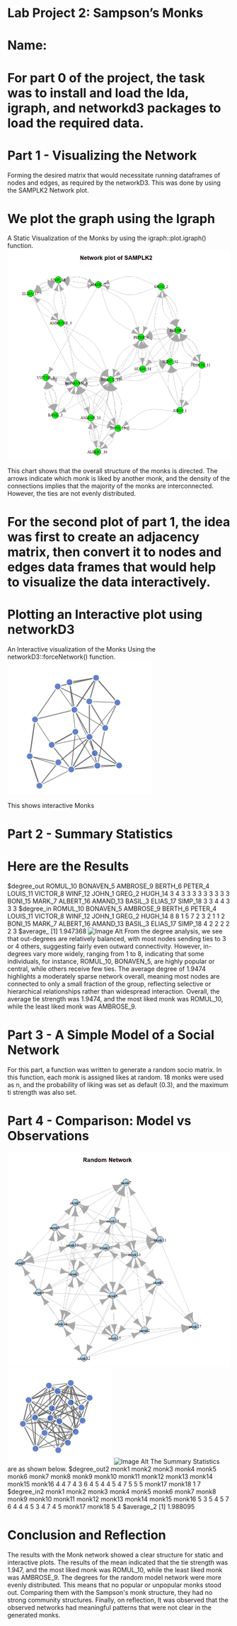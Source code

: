 # Lab Project 2: Sampson’s Monks

# Name: 

# For part 0 of the project, the task was to install and load the lda, igraph, and networkd3 packages to load the required data. 
# Part 1 - Visualizing the Network

Forming the desired matrix that would necessitate running dataframes of nodes and edges, as required by the networkD3. This was done by using the SAMPLK2 Network plot.

# We plot the graph using the Igraph
A Static Visualization of the Monks by using the igraph::plot.igraph() function.
![Image Alt](https://github.com/jameskamau646-debug/project/blob/408eda9c4b2783642c0d879da7d8d9a30f21a85f/Static_plot.png)

This chart shows that the overall structure of the monks is directed. The arrows indicate which monk is liked by another monk, and the density of the connections implies that the majority of the monks are interconnected. 
However, the ties are not evenly distributed. 
# For the second plot of part 1, the idea was first to create an adjacency matrix, then convert it to nodes and edges data frames that would help to visualize the data interactively.
# Plotting an Interactive plot using networkD3
An Interactive visualization of the Monks Using the networkD3::forceNetwork() function.
![Image Alt](https://github.com/jameskamau646-debug/project/blob/63478e579a577cb638ca6922d066676295e7d79d/interactive_plot1.png)

This shows interactive Monks 

# Part 2 - Summary Statistics
# Here are the Results
$degree_out
 ROMUL_10 BONAVEN_5 AMBROSE_9   BERTH_6   PETER_4  LOUIS_11  VICTOR_8   WINF_12    JOHN_1    GREG_2   HUGH_14 
        3         4         3         3         3         3         3         3         3         3         3 
  BONI_15    MARK_7 ALBERT_16  AMAND_13   BASIL_3  ELIAS_17   SIMP_18 
        3         3         4         4         3         3         3 
$degree_in
 ROMUL_10 BONAVEN_5 AMBROSE_9   BERTH_6   PETER_4  LOUIS_11  VICTOR_8   WINF_12    JOHN_1    GREG_2   HUGH_14 
        8         8         1         5         7         2         3         2         1         1         2 
  BONI_15    MARK_7 ALBERT_16  AMAND_13   BASIL_3  ELIAS_17   SIMP_18 
        4         2         2         2         2         2         3 
$average_
[1] 1.947368
![Image Alt]()
From the degree analysis, we see that out-degrees are relatively balanced, with most nodes sending ties to 3 or 4 others, suggesting fairly even outward connectivity. 
However, in-degrees vary more widely, ranging from 1 to 8, indicating that some individuals, for instance, ROMUL_10, BONAVEN_5, are highly popular or central, while others receive few ties. 
The average degree of 1.9474 highlights a moderately sparse network overall, meaning most nodes are connected to only a small fraction of the group, 
reflecting selective or hierarchical relationships rather than widespread interaction. Overall, the average tie strength was 1.9474, and the most liked monk was ROMUL_10, while the least liked monk was AMBROSE_9.

# Part 3 - A Simple Model of a Social Network
For this part, a function was written to generate a random socio matrix. In this function, each monk is assigned likes at random. 
18 monks were used as n, and the probability of liking was set as default (0.3), and the maximum ti strength was also set. 




# Part 4 - Comparison: Model vs Observations
![Image Alt](https://github.com/jameskamau646-debug/project/blob/3678177de8d6cfff960c795d1cea63a1b8d25c14/Random_network.png)
![Image Alt](https://github.com/jameskamau646-debug/project/blob/e913d7a3c164d939f73138590d9829f784001ea4/interactive_plot2.png)
![Image Alt]()
The Summary Statistics are as shown below. 
$degree_out2
 monk1  monk2  monk3  monk4  monk5  monk6  monk7  monk8  monk9 monk10 monk11 monk12 monk13 monk14 monk15 monk16 
     4      4      7      4      3      6      4      5      4      4      5      4      7      5      5      5 
monk17 monk18 
     1      7 
$degree_in2
 monk1  monk2  monk3  monk4  monk5  monk6  monk7  monk8  monk9 monk10 monk11 monk12 monk13 monk14 monk15 monk16 
     5      3      5      4      5      7      6      4      4      4      5      3      4      7      4      5 
monk17 monk18 
     5      4 
$average_2
[1] 1.988095

# Conclusion and Reflection
The results with the Monk network showed a clear structure for static and interactive plots. The results of the mean indicated that the tie strength was 1.947, and the most liked monk was ROMUL_10, 
while the least liked monk was AMBROSE_9. The degrees for the random model network were more evenly distributed. This means that no popular or unpopular monks stood out. 
Comparing them with the Sampson's monk structure, they had no strong community structures. Finally, on reflection, 
It was observed that the observed networks had meaningful patterns that were not clear in the generated monks. 

